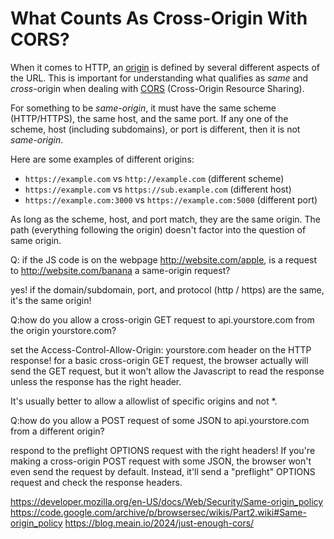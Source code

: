 # What Counts As Cross-Origin With CORS?

When it comes to HTTP, an
[origin](https://developer.mozilla.org/en-US/docs/Glossary/origin) is defined
by several different aspects of the URL. This is important for understanding
what qualifies as _same_ and _cross_-origin when dealing with
[CORS](https://developer.mozilla.org/en-US/docs/Web/HTTP/CORS) (Cross-Origin
Resource Sharing).

For something to be _same-origin_, it must have the same scheme (HTTP/HTTPS),
the same host, and the same port. If any one of the scheme, host (including
subdomains), or port is different, then it is not _same-origin_.

Here are some examples of different origins:

- `https://example.com` vs `http://example.com` (different scheme)
- `https://example.com` vs `https://sub.example.com` (different host)
- `https://example.com:3000` vs `https://example.com:5000` (different port)

As long as the scheme, host, and port match, they are the same origin. The path
(everything following the origin) doesn't factor into the question of same
origin.

Q:
if the JS code is on the webpage http://website.com/apple, is a request to http://website.com/banana a same-origin request?

yes!
if the domain/subdomain, port, and protocol (http / https) are the same, it's the same origin!

Q:how do you allow a cross-origin GET request to api.yourstore.com from the origin yourstore.com?

set the Access-Control-Allow-Origin: yourstore.com header on the HTTP response!
for a basic cross-origin GET request, the browser actually will send the GET request, but it won't allow the Javascript to read the response unless the response has the right header.

It's usually better to allow a allowlist of specific origins and not \*.

Q:how do you allow a POST request of some JSON to api.yourstore.com from a different origin?

respond to the preflight OPTIONS request with the right headers!
If you're making a cross-origin POST request with some JSON, the browser won't even send the request by default. Instead, it'll send a "preflight" OPTIONS request and check the response headers.

https://developer.mozilla.org/en-US/docs/Web/Security/Same-origin_policy
https://code.google.com/archive/p/browsersec/wikis/Part2.wiki#Same-origin_policy
https://blog.meain.io/2024/just-enough-cors/
